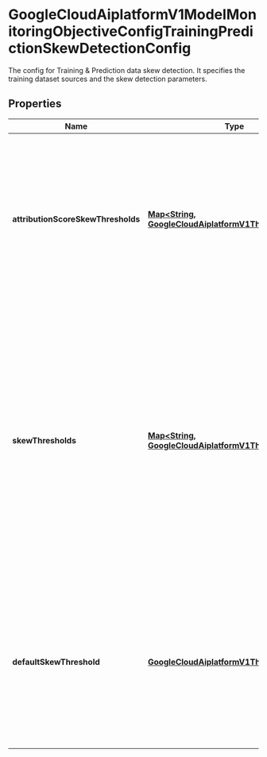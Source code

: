 

# GoogleCloudAiplatformV1ModelMonitoringObjectiveConfigTrainingPredictionSkewDetectionConfig

The config for Training & Prediction data skew detection. It specifies the training dataset sources and the skew detection parameters.

## Properties

| Name | Type | Description | Notes |
|------------ | ------------- | ------------- | -------------|
|**attributionScoreSkewThresholds** | [**Map&lt;String, GoogleCloudAiplatformV1ThresholdConfig&gt;**](GoogleCloudAiplatformV1ThresholdConfig.md) | Key is the feature name and value is the threshold. The threshold here is against attribution score distance between the training and prediction feature. |  [optional] |
|**skewThresholds** | [**Map&lt;String, GoogleCloudAiplatformV1ThresholdConfig&gt;**](GoogleCloudAiplatformV1ThresholdConfig.md) | Key is the feature name and value is the threshold. If a feature needs to be monitored for skew, a value threshold must be configured for that feature. The threshold here is against feature distribution distance between the training and prediction feature. |  [optional] |
|**defaultSkewThreshold** | [**GoogleCloudAiplatformV1ThresholdConfig**](GoogleCloudAiplatformV1ThresholdConfig.md) | Skew anomaly detection threshold used by all features. When the per-feature thresholds are not set, this field can be used to specify a threshold for all features. |  [optional] |



